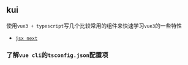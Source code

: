 ## kui

使用`vue3 + typescript`写几个比较常用的组件来快速学习`vue3`的一些特性

* [`jsx next`](https://github.com/vuejs/jsx-next)

### 了解`vue cli`的`tsconfig.json`配置项